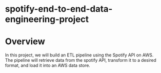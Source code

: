 # spotify-end-to-end-data-engineering-project
# Overview

In this project, we will build an ETL pipeline using the Spotify API on AWS. The pipeline will retrieve data from the spotify API, transform it to a desired format, and load it into an AWS data store.
